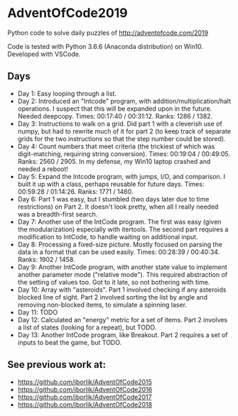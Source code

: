 # AdventOfCode2019

Python code to solve daily puzzles of http://adventofcode.com/2019

Code is tested with Python 3.6.6 (Anaconda distribution) on Win10. Developed with VSCode.

## Days

* Day 1:  Easy looping through a list.
* Day 2:  Introduced an "Intcode" program, with addition/multiplication/halt operations.  I suspect that this will be expanded upon in the future.  Needed deepcopy.  Times:  00:17:40 / 00:31:12.  Ranks:  1286 / 1382.
* Day 3:  Instructions to walk on a grid.  Did part 1 with a cleverish use of numpy, but had to rewrite much of it for part 2 (to keep track of separate grids for the two instructions so that the step number could be stored).
* Day 4:  Count numbers that meet criteria (the trickiest of which was digit-matching, requiring string conversion).  Times:  00:19:04 / 00:49:05.  Ranks:  2560 / 2905.  In my defense, my Win10 laptop crashed and needed a reboot!
* Day 5:  Expand the Intcode program, with jumps, I/O, and comparison.  I built it up with a class, perhaps reusable for future days.  Times:  00:59:28 / 01:14:26.  Ranks:  1771 / 1460.
* Day 6:  Part 1 was easy, but I stumbled (two days later due to time restrictions) on Part 2.  It doesn't look pretty, when all I really needed was a breadth-first search.
* Day 7:  Another use of the IntCode program.  The first was easy (given the modularization) especially with itertools.  The second part requires a modification to IntCode, to handle waiting on additional input.
* Day 8:  Processing a fixed-size picture.  Mostly focused on parsing the data in a format that can be used easily.  Times:  00:28:39 / 00:40:34.  Ranks: 1902 / 1458.
* Day 9:  Another IntCode program, with another state value to implement another parameter mode ("relative mode").  This required abstraction of the setting of values too.  Got to it late, so not bothering with time.
* Day 10:  Array with "asteroids".  Part 1 involved checking if any asteroids blocked line of sight.  Part 2 involved sorting the list by angle and removing non-blocked items, to simulate a spinning laser.
* Day 11:  TODO
* Day 12:  Calculated an "energy" metric for a set of items.  Part 2 involves a list of states (looking for a repeat), but TODO.
* Day 13:  Another IntCode program, like Breakout.  Part 2 requires a set of inputs to beat the game, but TODO.

## See previous work at:
* https://github.com/jborlik/AdventOfCode2015
* https://github.com/jborlik/AdventOfCode2016
* https://github.com/jborlik/AdventOfCode2017
* https://github.com/jborlik/AdventOfCode2018
